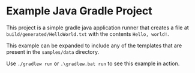 # Example Java Gradle Project

This project is a simple gradle java application runner that creates a file at `build/generated/HelloWorld.txt` with the contents `Hello, world!`.

This example can be expanded to include any of the templates that are present in the `samples/data` directory.

Use `./gradlew run` or `.\gradlew.bat run` to see this example in action.

